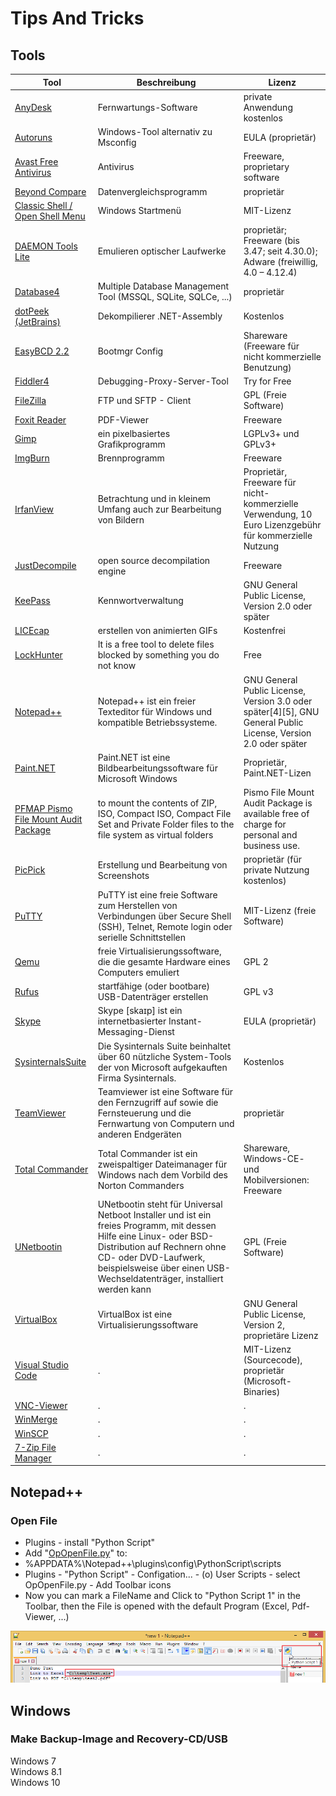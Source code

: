 # Tips And Tricks

## Tools

|Tool|Beschreibung|Lizenz|
|-|-|-|
| [AnyDesk](src/Tools/AnyDesk/AnyDesk.md) | Fernwartungs-Software | private Anwendung kostenlos |
| [Autoruns](src/Tools/Autoruns/Autoruns.md) | Windows-Tool alternativ zu Msconfig | EULA (proprietär) |
| [Avast Free Antivirus](src/Tools/Avast_Antivirus/Avast_Antivirus.md) | Antivirus | Freeware, proprietary software |
| [Beyond Compare](src/Tools/Beyond_Compare/Beyond_Compare.md) | Datenvergleichsprogramm | proprietär |
| [Classic Shell / Open Shell Menu](src/Tools/Classic_Shell/Classic_Shell.md) | Windows Startmenü | MIT-Lizenz |
| [DAEMON Tools Lite](src/Tools/DAEMON_Tools_Lite/DAEMON_Tools_Lite.md) | Emulieren optischer Laufwerke | proprietär; Freeware (bis 3.47; seit 4.30.0); Adware (freiwillig, 4.0 – 4.12.4) |
| [Database4](src/Tools/Database4/Database4.md)| Multiple Database Management Tool (MSSQL, SQLite, SQLCe, ...) | proprietär |
| [dotPeek (JetBrains)](src/Tools/dotPeek/dotPeek.md) | Dekompilierer .NET-Assembly | Kostenlos |
| [EasyBCD 2.2](src/Tools/EasyBCD/EasyBCD.md)| Bootmgr Config | Shareware (Freeware für nicht kommerzielle Benutzung) |
| [Fiddler4](src/Tools/Fiddler/Fiddler.md) | Debugging-Proxy-Server-Tool | Try for Free |
| [FileZilla](src/Tools/FileZilla/FileZilla.md) | FTP und SFTP - Client | GPL (Freie Software) |
| [Foxit Reader](src/Tools/Foxit_Reader/Foxit_Reader.md) | PDF-Viewer | Freeware |
| [Gimp](src/Tools/Gimp/Gimp.md) | ein pixelbasiertes Grafikprogramm | LGPLv3+ und GPLv3+ |
| [ImgBurn](src/Tools/ImgBurn/ImgBurn.md) | Brennprogramm | Freeware |
| [IrfanView](src/Tools/IrfanView/IrfanView.md) | Betrachtung und in kleinem Umfang auch zur Bearbeitung von Bildern | Proprietär, Freeware für nicht-kommerzielle Verwendung, 10 Euro Lizenzgebühr für kommerzielle Nutzung |
| [JustDecompile](src/Tools/JustDecompile/JustDecompile.md) | open source decompilation engine | Freeware |
| [KeePass](src/Tools/KeePass/KeePass.md) | Kennwortverwaltung | GNU General Public License, Version 2.0 oder später |
| [LICEcap](src/Tools/LICEcap/LICEcap.md) | erstellen von animierten GIFs | Kostenfrei |
| [LockHunter](src/Tools/LockHunter/LockHunter.md) | It is a free tool to delete files blocked by something you do not know | Free |
| [Notepad++](src/Tools/Notepad++/Notepad++.md) | Notepad++ ist ein freier Texteditor für Windows und kompatible Betriebssysteme. | GNU General Public License, Version 3.0 oder später[4][5], GNU General Public License, Version 2.0 oder später |
| [Paint.NET](src/Tools/Paint.NET/Paint.NET.md) | Paint.NET ist eine Bildbearbeitungssoftware für Microsoft Windows | Proprietär, Paint.NET-Lizen |
| [PFMAP Pismo File Mount Audit Package](src/Tools/PFMAP/PFMAP.md) | to mount the contents of ZIP, ISO, Compact ISO, Compact File Set and Private Folder files to the file system as virtual folders | Pismo File Mount Audit Package is available free of charge for personal and business use. |
| [PicPick](src/Tools/PicPick/PicPick.md) | Erstellung und Bearbeitung von Screenshots | proprietär (für private Nutzung kostenlos) |
| [PuTTY](src/Tools/PuTTY/PuTTY.md) | PuTTY ist eine freie Software zum Herstellen von Verbindungen über Secure Shell (SSH), Telnet, Remote login oder serielle Schnittstellen | MIT-Lizenz (freie Software) |
| [Qemu](src/Tools/Qemu/Qemu.md) | freie Virtualisierungssoftware, die die gesamte Hardware eines Computers emuliert | GPL 2 |
| [Rufus](src/Tools/Rufus/Rufus.md) | startfähige (oder bootbare) USB-Datenträger erstellen | GPL v3 |
| [Skype](src/Tools/Skype/Skype.md) | Skype [skaɪp] ist ein internetbasierter Instant-Messaging-Dienst | EULA (proprietär) |
| [SysinternalsSuite](src/Tools/SysinternalsSuite/SysinternalsSuite.md) | Die Sysinternals Suite beinhaltet über 60 nützliche System-Tools der von Microsoft aufgekauften Firma Sysinternals. | Kostenlos |
| [TeamViewer](src/Tools/TeamViewer/TeamViewer.md) | Teamviewer ist eine Software für den Fernzugriff auf sowie die Fernsteuerung und die Fernwartung von Computern und anderen Endgeräten | proprietär |
| [Total Commander](src/Tools/Total_Commander/Total_Commander.md) | Total Commander ist ein zweispaltiger Dateimanager für Windows nach dem Vorbild des Norton Commanders | Shareware, Windows-CE- und Mobilversionen: Freeware |
| [UNetbootin](src/Tools/UNetbootin/UNetbootin.md) | UNetbootin steht für Universal Netboot Installer und ist ein freies Programm, mit dessen Hilfe eine Linux- oder BSD-Distribution auf Rechnern ohne CD- oder DVD-Laufwerk, beispielsweise über einen USB-Wechseldatenträger, installiert werden kann | GPL (Freie Software) |
| [VirtualBox](src/Tools/VirtualBox/VirtualBox.md) | VirtualBox ist eine Virtualisierungssoftware | GNU General Public License, Version 2, proprietäre Lizenz |
| [Visual Studio Code](src/Tools/VisualStudioCode/VisualStudioCode.md) | . | MIT-Lizenz (Sourcecode), proprietär (Microsoft-Binaries) |
| [VNC-Viewer](src/Tools/VNC-Viewer/VNC-Viewer.md) | . | . |
| [WinMerge](src/Tools/WinMerge/WinMerge.md) | . | . |
| [WinSCP](src/Tools/WinSCP/WinSCP.md) | . | . |
| [7-Zip File Manager](src/Tools/7-Zip/7-Zip.md) | . | . |

## Notepad++

### Open File
* Plugins - install "Python Script"
* Add "[OpOpenFile.py](src/Notepad++/Python_Script/OpOpenFile.py)" to:
* %APPDATA%\Notepad++\plugins\config\PythonScript\scripts
* Plugins - "Python Script" - Configation... - (o) User Scripts - select OpOpenFile.py - Add Toolbar icons
* Now you can mark a FileName and Click to "Python Script 1" in the Toolbar, then the File is opened with the default Program (Excel, Pdf-Viewer, ...)

![](src/Notepad++/Python_Script/img/Bild_20211218_191026_001.png)

## Windows
### Make Backup-Image and Recovery-CD/USB
Windows 7  
Windows 8.1  
Windows 10
